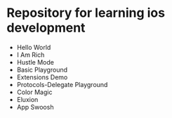 # Repository for learning ios development
* Hello World
* I Am Rich
* Hustle Mode
* Basic Playground
* Extensions Demo
* Protocols-Delegate Playground
* Color Magic
* Eluxion
* App Swoosh
